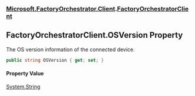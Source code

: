 ### [Microsoft.FactoryOrchestrator.Client](Microsoft_FactoryOrchestrator_Client.md 'Microsoft.FactoryOrchestrator.Client').[FactoryOrchestratorClient](FactoryOrchestratorClient.md 'Microsoft.FactoryOrchestrator.Client.FactoryOrchestratorClient')
## FactoryOrchestratorClient.OSVersion Property
The OS version information of the connected device.  
```csharp
public string OSVersion { get; set; }
```
#### Property Value
[System.String](https://docs.microsoft.com/en-us/dotnet/api/System.String 'System.String')
